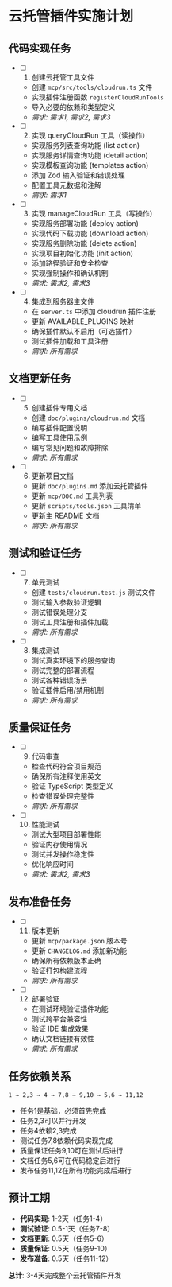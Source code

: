 # 云托管插件实施计划

## 代码实现任务

- [ ] 1. 创建云托管工具文件
  - 创建 `mcp/src/tools/cloudrun.ts` 文件
  - 实现插件注册函数 `registerCloudRunTools`
  - 导入必要的依赖和类型定义
  - _需求: 需求1, 需求2, 需求3_

- [ ] 2. 实现 queryCloudRun 工具（读操作）
  - 实现服务列表查询功能 (list action)
  - 实现服务详情查询功能 (detail action)  
  - 实现模板查询功能 (templates action)
  - 添加 Zod 输入验证和错误处理
  - 配置工具元数据和注解
  - _需求: 需求1_

- [ ] 3. 实现 manageCloudRun 工具（写操作）
  - 实现服务部署功能 (deploy action)
  - 实现代码下载功能 (download action)
  - 实现服务删除功能 (delete action)
  - 实现项目初始化功能 (init action)
  - 添加路径验证和安全检查
  - 实现强制操作和确认机制
  - _需求: 需求2, 需求3_

- [ ] 4. 集成到服务器主文件
  - 在 `server.ts` 中添加 cloudrun 插件注册
  - 更新 AVAILABLE_PLUGINS 映射
  - 确保插件默认不启用（可选插件）
  - 测试插件加载和工具注册
  - _需求: 所有需求_

## 文档更新任务

- [ ] 5. 创建插件专用文档
  - 创建 `doc/plugins/cloudrun.md` 文档
  - 编写插件配置说明
  - 编写工具使用示例
  - 编写常见问题和故障排除
  - _需求: 所有需求_

- [ ] 6. 更新项目文档
  - 更新 `doc/plugins.md` 添加云托管插件
  - 更新 `mcp/DOC.md` 工具列表
  - 更新 `scripts/tools.json` 工具清单
  - 更新主 README 文档
  - _需求: 所有需求_

## 测试和验证任务

- [ ] 7. 单元测试
  - 创建 `tests/cloudrun.test.js` 测试文件
  - 测试输入参数验证逻辑
  - 测试错误处理分支
  - 测试工具注册和插件加载
  - _需求: 所有需求_

- [ ] 8. 集成测试
  - 测试真实环境下的服务查询
  - 测试完整的部署流程
  - 测试各种错误场景
  - 验证插件启用/禁用机制
  - _需求: 所有需求_

## 质量保证任务

- [ ] 9. 代码审查
  - 检查代码符合项目规范
  - 确保所有注释使用英文
  - 验证 TypeScript 类型定义
  - 检查错误处理完整性
  - _需求: 所有需求_

- [ ] 10. 性能测试
  - 测试大型项目部署性能
  - 验证内存使用情况
  - 测试并发操作稳定性
  - 优化响应时间
  - _需求: 需求2, 需求3_

## 发布准备任务

- [ ] 11. 版本更新
  - 更新 `mcp/package.json` 版本号
  - 更新 `CHANGELOG.md` 添加新功能
  - 确保所有依赖版本正确
  - 验证打包构建流程
  - _需求: 所有需求_

- [ ] 12. 部署验证
  - 在测试环境验证插件功能
  - 测试跨平台兼容性
  - 验证 IDE 集成效果
  - 确认文档链接有效性
  - _需求: 所有需求_

## 任务依赖关系

```
1 → 2,3 → 4 → 7,8 → 9,10 → 5,6 → 11,12
```

- 任务1是基础，必须首先完成
- 任务2,3可以并行开发
- 任务4依赖2,3完成
- 测试任务7,8依赖代码实现完成
- 质量保证任务9,10可在测试后进行
- 文档任务5,6可在代码稳定后进行
- 发布任务11,12在所有功能完成后进行

## 预计工期

- **代码实现**: 1-2天（任务1-4）
- **测试验证**: 0.5-1天（任务7-8）
- **文档更新**: 0.5天（任务5-6）
- **质量保证**: 0.5天（任务9-10）
- **发布准备**: 0.5天（任务11-12）

**总计**: 3-4天完成整个云托管插件开发

